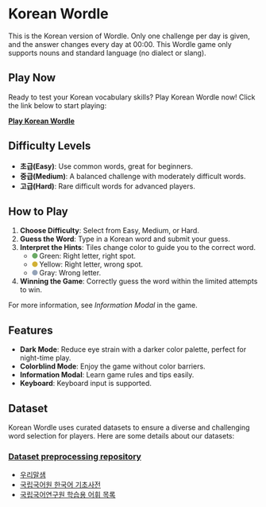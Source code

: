 # Korean Wordle
This is the Korean version of Wordle. Only one challenge per day is given, and the answer changes every day at 00:00. This Wordle game only supports nouns and standard language (no dialect or slang).


## Play Now
Ready to test your Korean vocabulary skills? Play Korean Wordle now! Click the link below to start playing:


**[Play Korean Wordle](https://hwahyeon.github.io/korean-wordle-lvs/)**

## Difficulty Levels
- **초급(Easy)**: Use common words, great for beginners.
- **중급(Medium)**: A balanced challenge with moderately difficult words.
- **고급(Hard)**: Rare difficult words for advanced players.

## How to Play
1. **Choose Difficulty**: Select from Easy, Medium, or Hard.
2. **Guess the Word**: Type in a Korean word and submit your guess.
3. **Interpret the Hints**: Tiles change color to guide you to the correct word.
   - <img src="./readme/green_circle.svg" width="11" height="11"/> Green: Right letter, right spot.
   - <img src="./readme/yellow_circle.svg" width="11" height="11"/> Yellow: Right letter, wrong spot.
   - <img src="./readme/gray_circle.svg" width="11" height="11"/> Gray: Wrong letter.
4. **Winning the Game**: Correctly guess the word within the limited attempts to win.

For more information, see *Information Modal* in the game.

## Features
- **Dark Mode**: Reduce eye strain with a darker color palette, perfect for night-time play.
- **Colorblind Mode**: Enjoy the game without color barriers.
- **Information Modal**: Learn game rules and tips easily.
- **Keyboard**: Keyboard input is supported.

## Dataset
Korean Wordle uses curated datasets to ensure a diverse and challenging word selection for players. Here are some details about our datasets:
### [Dataset preprocessing repository](https://github.com/hwahyeon/py-wordle-kor-dataset)
- [우리말샘](https://opendict.korean.go.kr/)
- [국립국어원 한국어 기초사전](https://krdict.korean.go.kr/)
- [국립국어연구원 학습용 어휘 목록](https://www.korean.go.kr/front/etcData/etcDataView.do?mn_id=46&etc_seq=71)

